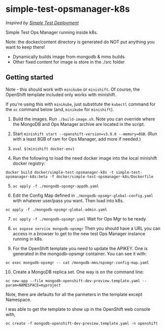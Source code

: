 simple-test-opsmanager-k8s
==========================
*Inspired by [Simple Test Deployment](https://docs.opsmanager.mongodb.com/current/tutorial/install-simple-test-deployment/)*


Simple Test Ops Manager running inside k8s.

Note: the docker/content directory is generated
do NOT put anything you want to keep there!

- Dynamically builds image from mongodb & mms builds
- Other fixed content for image is store in the ./src folder

Getting started
---------------

Note - this should work with `minikube` or `minishift`. Of course, the OpenShift template included only works with minishift.

If you're using this with `minikube`, just substitute the `kubectl` command for the `oc` command below (and, `minikube` for `minishift`).

1. Build the images. Run `./build-image.sh`. Note you can override where the MongoDB and Ops Manager archive are located in the script.

2. Start `minishift start --openshift-version=v3.9.0 --memory=8GB`.  (Run with a least 8GB of ram for Ops Manager, add more if needed.)

3. `eval $(minishift docker-env)`

4. Run the following to load the need docker image into the local minishift docker registry:

```
docker build docker/simple-test-opsmanager-k8s -t simple-test-opsmanager-k8s:beta -f docker/simple-test-opsmanager-k8s/Dockerfile
```

5. `oc apply -f ./mongodb-opsmgr-appdb.yaml`

6. Edit the Config Map defined in `./mongodb-opsmgr-global-config.yaml` with whatever user/pass you want. Then load into k8s.

```
oc apply -f ./mongodb-opsmgr-global-admin.yaml
```

7. `oc apply -f ./mongodb-opsmgr.yaml`
Wait for Ops Mgr to be ready.

8. `oc expose service mongodb-opsmgr` 
Then you should have a URL you can access in a browser to get  to the new test Ops Manager instance running in k8s.

9. For the OpenShift template you need to update the APIKEY. One is generated in the mongodb-opsmgr container. You can see it with:

```
oc exec mongodb-opsmgr -- cat /mongodb-mms/opsmgr-config-map.yaml
```

10. Create a MongoDB replica set. One way is on the command line:

```
oc new-app --file mongodb-openshift-dev-preview.template.yaml --param=NAMESPACE=myproject
```
Note, there are defaults for all the parmeters in the template except Namespace.


I was able to get the template to show up in the OpenShift web console with, 

```
oc create -f mongodb-openshift-dev-preview.template.yaml -n openshift
```


